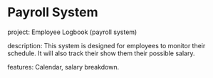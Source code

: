 # Payroll System
project: Employee Logbook
                  (payroll system)

description: This system is designed for employees to monitor their schedule. It will also track their show them their possible salary.

features: Calendar,
          salary breakdown.

